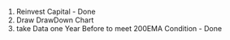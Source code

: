 1. Reinvest Capital - Done
2. Draw DrawDown Chart
3. take Data one Year Before to meet 200EMA Condition - Done